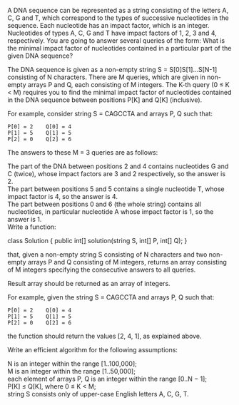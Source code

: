 A DNA sequence can be represented as a string consisting of the letters A, C, G and T, which correspond to the types of successive nucleotides in the sequence. Each nucleotide has an impact factor, which is an integer. Nucleotides of types A, C, G and T have impact factors of 1, 2, 3 and 4, respectively. You are going to answer several queries of the form: What is the minimal impact factor of nucleotides contained in a particular part of the given DNA sequence?  
  
The DNA sequence is given as a non-empty string S = S[0]S[1]...S[N-1] consisting of N characters. There are M queries, which are given in non-empty arrays P and Q, each consisting of M integers. The K-th query (0 ≤ K < M) requires you to find the minimal impact factor of nucleotides contained in the DNA sequence between positions P[K] and Q[K] (inclusive).  
  
For example, consider string S = CAGCCTA and arrays P, Q such that:  
  
    P[0] = 2    Q[0] = 4  
    P[1] = 5    Q[1] = 5  
    P[2] = 0    Q[2] = 6  
The answers to these M = 3 queries are as follows:  
  
The part of the DNA between positions 2 and 4 contains nucleotides G and C (twice), whose impact factors are 3 and 2 respectively, so the answer is 2.  
The part between positions 5 and 5 contains a single nucleotide T, whose impact factor is 4, so the answer is 4.  
The part between positions 0 and 6 (the whole string) contains all nucleotides, in particular nucleotide A whose impact factor is 1, so the answer is 1.  
Write a function:  
  
class Solution { public int[] solution(string S, int[] P, int[] Q); }  
  
that, given a non-empty string S consisting of N characters and two non-empty arrays P and Q consisting of M integers, returns an array consisting of M integers specifying the consecutive answers to all queries.  
  
Result array should be returned as an array of integers.  
  
For example, given the string S = CAGCCTA and arrays P, Q such that:  
  
    P[0] = 2    Q[0] = 4  
    P[1] = 5    Q[1] = 5  
    P[2] = 0    Q[2] = 6  
the function should return the values [2, 4, 1], as explained above.  
  
Write an efficient algorithm for the following assumptions:  
  
N is an integer within the range [1..100,000];  
M is an integer within the range [1..50,000];  
each element of arrays P, Q is an integer within the range [0..N − 1];  
P[K] ≤ Q[K], where 0 ≤ K < M;  
string S consists only of upper-case English letters A, C, G, T.
